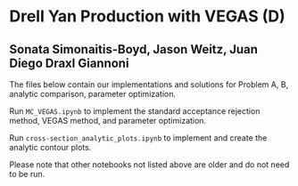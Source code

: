 # Drell Yan Production with VEGAS (D)
## Sonata Simonaitis-Boyd, Jason Weitz, Juan Diego Draxl Giannoni

The files below contain our implementations and solutions for Problem A, B, analytic comparison, parameter optimization.

Run `MC_VEGAS.ipynb` to implement the standard acceptance rejection method, VEGAS method, and parameter optimization.

Run `cross-section_analytic_plots.ipynb` to implement and create the analytic contour plots.

Please note that other notebooks not listed above are older and do not need to be run.
